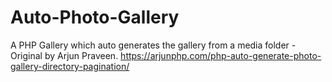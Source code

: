 # Auto-Photo-Gallery
 A PHP Gallery which auto generates the gallery from a media folder - Original by Arjun Praveen.
 https://arjunphp.com/php-auto-generate-photo-gallery-directory-pagination/
 
 
 
 
